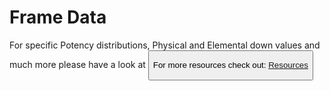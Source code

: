 # Frame Data
For specific Potency distributions, Physical and Elemental down values and much more please have a look at <Button label="NGS Verification Data Storage" link="https://docs.google.com/spreadsheets/d/1_OgubzM5QFe4rua4Xu0GSMAI8Idoq8r2yI8Ioyec6oY" />

For more resources check out: [Resources](/resources)